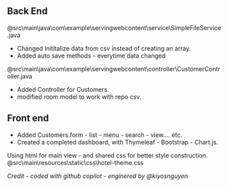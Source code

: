 ## Back End

@src\main\java\com\example\servingwebcontent\service\SimpleFileService.java
- Changed Inititalize data from csv instead of creating an array.
- Added auto save methods - everytime data changed

@src\main\java\com\example\servingwebcontent\controller\CustomerController.java
- Added Controller for Customers.
- modified room model to work with repo csv. 

## Front end 
- Added Customers.form - list - menu - search - view.... etc. 
- Created a completed dashboard, with Thymeleaf - Bootstrap - Chart.js.

Using html for main view - and shared css for better style construction. 
@src\main\resources\static\css\hotel-theme.css

*Credit - coded with github copilot - enginered by @kiyosnguyen*
